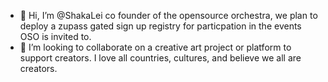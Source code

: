 - 👋 Hi, I’m @ShakaLei
co founder of the opensource orchestra, we plan to deploy a zupass gated sign up registry for particpation in the events OSO is invited to.
- 💞️ I’m looking to collaborate on a creative art project or platform to support creators.
I love all countries, cultures, and believe we all are creators. 
<!---
ShakaLei/ShakaLei is a ✨ special ✨ repository because its `README.md` (this file) appears on your GitHub profile.
You can click the Preview link to take a look at your changes.
--->
